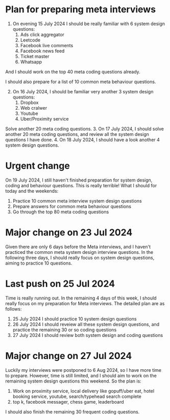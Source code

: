 # Plan for preparing meta interviews
1. On evening 15 July 2024 I should be really familiar with 6 system design questions:
   1. Ads click aggregator
   2. Leetcode
   3. Facebook live comments
   4. Facebook news feed
   5. Ticket master
   6. Whatsapp

  And I should work on the top 40 meta coding questions already. 

  I should also prepare for a list of 10 common meta behaviour questions.
  
2. On 16 July 2024, I should be familiar very another 3 system design questions:
   1. Dropbox
   2. Web cralwer
   3. Youtube
   4. Uber/Proximity service

  Solve another 20 meta coding questions.
3. On 17 July 2024, I should solve another 20 meta coding questions, and review all the system design questions I have done.
4. On 18 July 2024, I should have a look another 4 system design questions.

# Urgent change
On 19 July 2024, I still haven't finished preparation for system design, coding and behaviour questions. This is really terrible! What I should for today and the weekends:
1. Practice 10 common meta interview system design questions
2. Prepare answers for common meta behaviour questions
3. Go through the top 80 meta coding questions

# Major change on 23 Jul 2024
Given there are only 6 days before the Meta interviews, and I haven't practiced the common meta system design interview questions. In the following three days, I should really focus on system design questions, aiming to practice 10 questions.

# Last push on 25 Jul 2024
Time is really running out. In the remaining 4 days of this week, I should really focus on my preparation for Meta interviews. The detailed plan are as follows:
1. 25 July 2024 I should practice 10 system design questions
2. 26 July 2024 I should reveiew all these system design questions, and practice the remaining 30 or so coding questions
3. 27 July 2024 I should review both system design and coding questions

# Major change on 27 Jul 2024
Luckily my interviews were postponed to 6 Aug 2024, so I have more time to prepare. However, time is still limited, and I should aim to work on the remaining system design questions this weekend.
So the plan is:
1. Work on proximity service, local delivery like gopuff/uber eat, hotel booking service, youtube, search/typehead search complete
2. top k, facebook messager, chess game, leaderboard

I should also finish the remaining 30 frequent coding questions.
